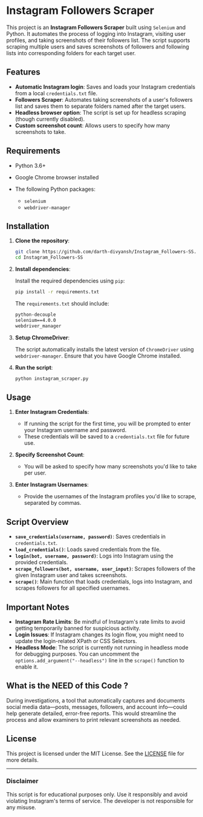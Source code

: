 # Instagram Followers Scraper

This project is an **Instagram Followers Scraper** built using `Selenium` and Python. It automates the process of logging into Instagram, visiting user profiles, and taking screenshots of their followers list. The script supports scraping multiple users and saves screenshots of followers and following lists into corresponding folders for each target user.

## Features

- **Automatic Instagram login**: Saves and loads your Instagram credentials from a local `credentials.txt` file.
- **Followers Scraper**: Automates taking screenshots of a user's followers list and saves them to separate folders named after the target users.
- **Headless browser option**: The script is set up for headless scraping (though currently disabled).
- **Custom screenshot count**: Allows users to specify how many screenshots to take.

## Requirements

- Python 3.6+
- Google Chrome browser installed
- The following Python packages:

  - `selenium`
  - `webdriver-manager`

## Installation

1. **Clone the repository**:

    ```bash
    git clone https://github.com/darth-divyansh/Instagram_Followers-SS.git
    cd Instagram_Followers-SS

    ```

2. **Install dependencies**:

    Install the required dependencies using `pip`:

    ```bash
    pip install -r requirements.txt
    ```

    The `requirements.txt` should include:
    
    ```txt
    python-decouple
    selenium==4.0.0
    webdriver_manager

    ```

3. **Setup ChromeDriver**:

    The script automatically installs the latest version of `ChromeDriver` using `webdriver-manager`. Ensure that you have Google Chrome installed.

4. **Run the script**:

    ```bash
    python instagram_scraper.py
    ```

## Usage

1. **Enter Instagram Credentials**:

   - If running the script for the first time, you will be prompted to enter your Instagram username and password.
   - These credentials will be saved to a `credentials.txt` file for future use.

2. **Specify Screenshot Count**:

   - You will be asked to specify how many screenshots you'd like to take per user.

3. **Enter Instagram Usernames**:

   - Provide the usernames of the Instagram profiles you'd like to scrape, separated by commas.

## Script Overview

- **`save_credentials(username, password)`**: Saves credentials in `credentials.txt`.
- **`load_credentials()`**: Loads saved credentials from the file.
- **`login(bot, username, password)`**: Logs into Instagram using the provided credentials.
- **`scrape_followers(bot, username, user_input)`**: Scrapes followers of the given Instagram user and takes screenshots.
- **`scrape()`**: Main function that loads credentials, logs into Instagram, and scrapes followers for all specified usernames.

## Important Notes

- **Instagram Rate Limits**: Be mindful of Instagram's rate limits to avoid getting temporarily banned for suspicious activity.
- **Login Issues**: If Instagram changes its login flow, you might need to update the login-related XPath or CSS Selectors.
- **Headless Mode**: The script is currently not running in headless mode for debugging purposes. You can uncomment the `options.add_argument("--headless")` line in the `scrape()` function to enable it.

## What is the NEED of this Code ?

During investigations, a tool that automatically captures and documents social media data—posts, messages, followers, and account info—could help generate detailed, error-free reports. This would streamline the process and allow examiners to print relevant screenshots as needed.


## License

This project is licensed under the MIT License. See the [LICENSE](LICENSE) file for more details.

---

### Disclaimer

This script is for educational purposes only. Use it responsibly and avoid violating Instagram's terms of service. The developer is not responsible for any misuse.

